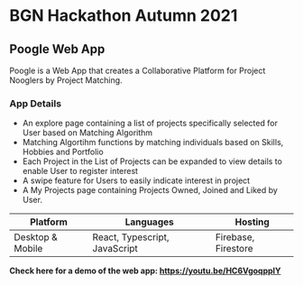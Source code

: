 # BGN Hackathon Autumn  2021
## Poogle Web App



Poogle is a Web App that creates a Collaborative Platform for Project Nooglers by Project Matching.

### App Details
* An explore page containing a list of projects specifically selected for User based on Matching Algorithm
* Matching Algortihm functions by matching individuals based on Skills, Hobbies and Portfolio
* Each Project in the List of Projects can be expanded to view details to enable User to register interest
* A swipe feature for Users to easily indicate interest in project
* A My Projects page containing Projects Owned, Joined and Liked by User.



| Platform | Languages | Hosting |
| --- | --- | --- |
| Desktop & Mobile | React, Typescript, JavaScript | Firebase, Firestore |


__Check here for a demo of the web app:  https://youtu.be/HC6VgoqppIY__

